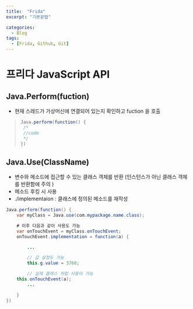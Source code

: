 ```yaml
---
title:  "Frida"
excerpt: "기본문법"

categories:
  - Blog
tags:
  - [Frida, Github, Git]
---
```


# 프리다 JavaScript API
## Java.Perform(fuction)
* 현재 스레드가 가상머신에 연결되어 있는지 확인하고 fuction 을 호출

>
>```Java
>Java.perform(function() {
>  /*
>  //code
>  */
>})
>```


## Java.Use(ClassName)
* 변수와 메소드에 접근할 수 있는 클래스 객체를 반환 (인스턴스가 아닌 클래스 객체를 반환함에 주의 )
* 메소드 후킹 시 사용
* ./implementaion : 클래스에 정의된 메소드를 재작성

```Java
Java.perform(function() {
    var myClass = Java.use(com.mypackage.name.class);

    # 이후 다음과 같이 사용도 가능
    var onTouchEvent = myClass.onTouchEvent;
    onTouchEvent.implementation = function(a) {

        ...

        // 값 설정도 가능
        this.g.value = 3768;

        // 실제 클래스 처럼 사용이 가능
    this.onTouchEvent(a);
        ...

    }
})
```